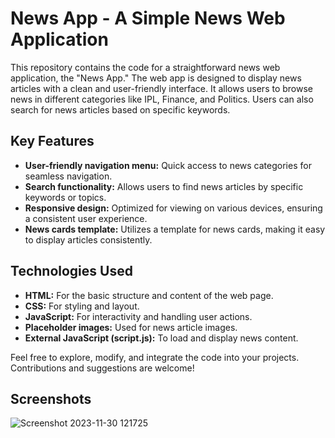 # News App - A Simple News Web Application

This repository contains the code for a straightforward news web application, the "News App." The web app is designed to display news articles with a clean and user-friendly interface. It allows users to browse news in different categories like IPL, Finance, and Politics. Users can also search for news articles based on specific keywords.

## Key Features

- **User-friendly navigation menu:** Quick access to news categories for seamless navigation.
- **Search functionality:** Allows users to find news articles by specific keywords or topics.
- **Responsive design:** Optimized for viewing on various devices, ensuring a consistent user experience.
- **News cards template:** Utilizes a template for news cards, making it easy to display articles consistently.

## Technologies Used

- **HTML:** For the basic structure and content of the web page.
- **CSS:** For styling and layout.
- **JavaScript:** For interactivity and handling user actions.
- **Placeholder images:** Used for news article images.
- **External JavaScript (script.js):** To load and display news content.

Feel free to explore, modify, and integrate the code into your projects. Contributions and suggestions are welcome!

## Screenshots
![Screenshot 2023-11-30 121725](https://github.com/Jayeshpatil9869/A-Simple-News-Web-Application/assets/97843592/b601a3ae-1ff3-4438-9d7a-92234b405a11)




